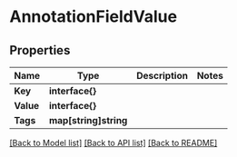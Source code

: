 # AnnotationFieldValue

## Properties

Name | Type | Description | Notes
------------ | ------------- | ------------- | -------------
**Key** | **interface{}** |  | 
**Value** | **interface{}** |  | 
**Tags** | **map[string]string** |  | 

[[Back to Model list]](../README.md#documentation-for-models) [[Back to API list]](../README.md#documentation-for-api-endpoints) [[Back to README]](../README.md)


